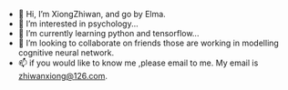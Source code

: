 - 👋 Hi, I’m XiongZhiwan, and go by Elma.
- 👀 I’m interested in psychology...
- 🌱 I’m currently learning python and tensorflow...
- 💞️ I’m looking to collaborate on friends those are working in modelling cognitive neural network.
- 📫 if you would like to know me ,please email to me. My email is zhiwanxiong@126.com.
<!---
xiongzhiwan/xiongzhiwan is a ✨ special ✨ repository because its `README.md` (this file) appears on your GitHub profile.
You can click the Preview link to take a look at your changes.
--->
